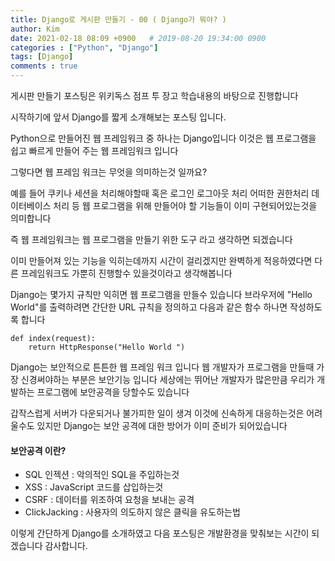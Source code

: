 ```yaml
---
title: Django로 게시판 만들기 - 00 ( Django가 뭐야? )
author: Kim
date: 2021-02-18 08:09 +0900   # 2019-08-20 19:34:00 0900
categories : ["Python", "Django"]
tags: [Django]
comments : true
---
```


게시판 만들기 포스팅은 위키독스 점프 투 장고 학습내용의 바탕으로 진행합니다<br>

시작하기에 앞서 Django를 짧게 소개해보는 포스팅 입니다.

Python으로 만들어진 웹 프레임워크 중 하나는 Django입니다 이것은 웹 프로그램을 쉽고 빠르게 만들어 주는 웹 프레임워크 입니다

그렇다면 웹 프레임 워크는 무엇을 의미하는것 일까요?

예를 들어 쿠키나 세션을 처리해야할때 혹은 로그인 로그아웃 처리 어떠한 권한처리 데이터베이스 처리 등
웹 프로그램을 위해 만들어야 할 기능들이 이미 구현되어있는것을 의미합니다

즉 웹 프레임워크는 웹 프로그램을 만들기 위한 도구 라고 생각하면 되겠습니다

이미 만들어져 있는 기능을 익히는데까지 시간이 걸리겠지만 완벽하게 적응하였다면
다른 프레임워크도 가뿐히 진행할수 있을것이라고 생각해봅니다

Django는 몇가지 규칙만 익히면 웹 프로그램을 만들수 있습니다 브라우저에 "Hello World"를 출력하려면
간단한 URL 규칙을 정의하고 다음과 같은 함수 하나면 작성하도록 합니다

```
def index(request):
    return HttpResponse("Hello World ")
```

Django는 보안적으로 튼튼한 웹 프레임 워크 입니다
웹 개발자가 프로그램을 만들때 가장 신경써야하는 부분은 보안기능 입니다
세상에는 뛰어난 개발자가 많은만큼 우리가 개발하는 프로그램에 보안공격을 당할수도 있습니다

갑작스럽게 서버가 다운되거나 불가피한 일이 생겨 이것에 신속하게 대응하는것은 어려울수도 있지만
Django는 보안 공격에 대한 방어가 이미 준비가 되어있습니다

#### 보안공격 이란?
* SQL 인젝션 : 악의적인 SQL을 주입하는것
* XSS : JavaScript 코드를 삽입하는것
* CSRF : 데이터를 위조하여 요청을 보내는 공격
* ClickJacking : 사용자의 의도하지 않은 클릭을 유도하는법

이렇게 간단하게 Django를 소개하였고
다음 포스팅은 개발환경을 맞춰보는 시간이 되겠습니다 감사합니다.




